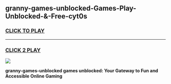 
## granny-games-unblocked-Games-Play-Unblocked-&-Free-cyt0s
<h3>
<a href="https://premium76.site?title=granny-games-unblocked&ref=24A">CLICK TO PLAY</a></h3>
<hr>

<h3>
<a href="https://premium76.site?title=granny-games-unblocked&ref=24A">CLICK 2 PLAY</a>
  
</h3>

<a href="https://premium76.site?title=granny-games-unblocked&ref=24A"><img src="https://clearcache.store/games.png"></a>


**granny-games-unblocked games unblocked: Your Gateway to Fun and Accessible Online Gaming**
